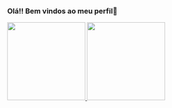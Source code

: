 ### Olá!! Bem vindos ao meu perfil🐺

<div>
  <a href="https://github.com/cerealpuppet">
    <img height="180em" src="https://github-readme-stats.vercel.app/api?username=cerealpuppet&show_icons=true&include_all_commits=true&count_private=true&theme=aura">
    <img height="180em" src=""
</div>
